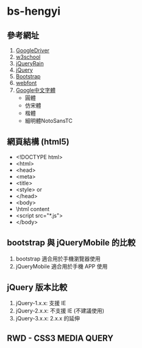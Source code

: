 # bs-hengyi

## 參考網址
1. [GoogleDriver](https://goo.gl/eofALr)
2. [w3school](https://www.w3schools.com)
3. [jQueryRain](http://www.bestjquery.com)
4. [jQuery](http://jquery.com/)
5. [Bootstrap](http://getbootstrap.com/)
6. [webfont](https://www.web-font-generator.com)
7. [Google中文字體](https://fonts.google.con/earlyaccess/)
    + 圓體
    + 仿宋體
    + 楷體
    + 細明體NotoSansTC

## 網頁結構 (html5)
+ \<!DOCTYPE html>
+ \<html>
+ \<head>
+ \<meta> 
+ \<title> 
+ \<style> or <link href="*.css" rel="stylesheet"> 
+ \</head> 
+ \<body> 
+ \html content 
+ \<script src="*.js"></script> 
+ \</body>

## bootstrap 與 jQueryMobile 的比較
1. bootstrap 適合用於手機瀏覽器使用
2. jQueryMobile 適合用於手機 APP 使用

## jQuery 版本比較
1. jQuery-1.x.x: 支援 IE
2. jQuery-2.x.x: 不支援 IE (不建議使用)
3. jQuery-3.x.x: 2.x.x 的延伸

## RWD - CSS3 MEDIA QUERY


